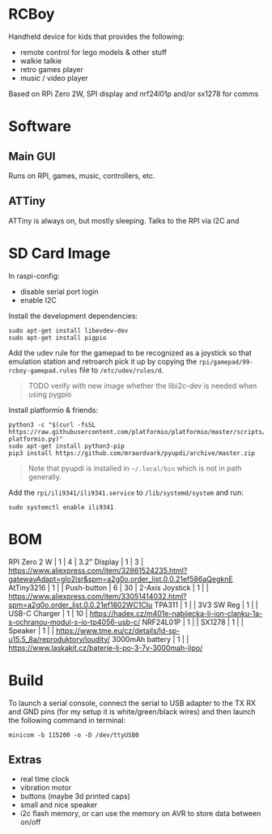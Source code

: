 # RCBoy

Handheld device for kids that provides the following:

- remote control for lego models & other stuff
- walkie talkie
- retro games player
- music / video player

Based on RPi Zero 2W, SPI display and nrf24l01p and/or sx1278 for comms

# Software

## Main GUI

Runs on RPI, games, music, controllers, etc. 

## ATTiny

ATTiny is always on, but mostly sleeping. Talks to the RPI via I2C and 


# SD Card Image

In raspi-config:

- disable serial port login
- enable I2C


Install the development dependencies:

    sudo apt-get install libevdev-dev
    sudo apt-get install pigpio

Add the udev rule for the gamepad to be recognized as a joystick so that emulation station and retroarch pick it up by copying the `rpi/gamepad/99-rcboy-gamepad.rules` file to `/etc/udev/rules/d`. 

> TODO verify with new image whether the libi2c-dev is needed when using pygpio

Install platformio & friends:

    python3 -c "$(curl -fsSL https://raw.githubusercontent.com/platformio/platformio/master/scripts/get-platformio.py)"
    sudo apt-get install python3-pip
    pip3 install https://github.com/mraardvark/pyupdi/archive/master.zip

> Note that pyupdi is installed in `~/.local/bin` which is not in path generally.

Add the `rpi/ili9341/ili9341.service` to `/lib/systemd/system` and run:

    sudo systemctl enable ili9341


# BOM

RPI Zero 2 W    | 1   |  4  |
3.2" Display    | 1   |  3  | https://www.aliexpress.com/item/32861524235.html?gatewayAdapt=glo2isr&spm=a2g0o.order_list.0.0.21ef586aQegknE
AtTiny3216      | 1   |     |
Push-button     | 6   | 30  |
2-Axis Joystick | 1   |     | https://www.aliexpress.com/item/33051414032.html?spm=a2g0o.order_list.0.0.21ef1802WC1CIu
TPA311          | 1   |     |
3V3 SW Reg      | 1   |     |
USB-C Charger   | 1   | 10  | https://hadex.cz/m401e-nabijecka-li-ion-clanku-1a-s-ochranou-modul-s-io-tp4056-usb-c/
NRF24L01P       | 1   |     |
SX1278          | 1   |     |
Speaker         | 1   |     | https://www.tme.eu/cz/details/ld-sp-u15.5_8a/reproduktory/loudity/
3000mAh battery | 1   |     | https://www.laskakit.cz/baterie-li-po-3-7v-3000mah-lipo/

# Build

To launch a serial console, connect the serial to USB adapter to the TX RX and GND pins (for my setup it is white/green/black wires) and then launch the following command in terminal:

    minicom -b 115200 -o -D /dev/ttyUSB0

## Extras

- real time clock
- vibration motor
- buttons (maybe 3d printed caps)
- small and nice speaker
- i2c flash memory, or can use the memory on AVR to store data between on/off
